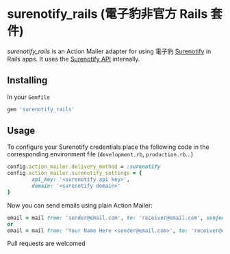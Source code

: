 # surenotify_rails (電子豹非官方 Rails 套件)

*surenotify_rails* is an Action Mailer adapter for using 電子豹 [Surenotify](https://newsleopard.com/surenotify) in Rails apps. It uses the [Surenotify API](https://newsleopard.com/surenotify/api/v1/) internally.

## Installing

In your `Gemfile`

```ruby
gem 'surenotify_rails'
```

## Usage

To configure your Surenotify credentials place the following code in the corresponding environment file (`development.rb`, `production.rb`...)

```ruby
config.action_mailer.delivery_method = :surenotify
config.action_mailer.surenotify_settings = {
		api_key: '<surenotify api key>',
		domain: '<surenotify domain>'
}
```

Now you can send emails using plain Action Mailer:

```ruby
email = mail from: 'sender@email.com', to: 'receiver@email.com', subject: 'this is an email'
or
email = mail from: 'Your Name Here <sender@email.com>', to: 'receiver@email.com', subject: 'this is an email'
```

Pull requests are welcomed


